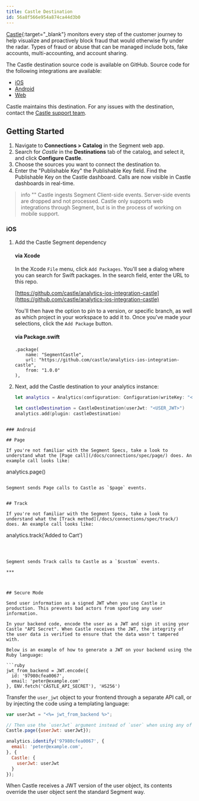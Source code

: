```yaml
---
title: Castle Destination
id: 56a8f566e954a874ca44d3b0
---
```

[Castle](https://castle.io/?utm_source=segmentio&utm_medium=docs&utm_campaign=partners){:target="_blank"} monitors every step of the customer journey to help visualize and proactively block fraud that would otherwise fly under the radar. Types of fraud or abuse that can be managed include bots, fake accounts, multi-accounting, and account sharing.

The Castle destination source code is available on GitHub. Source code for the following integrations are available:

- [iOS](https://github.com/castle/analytics-ios-integration-castle)
- [Android](https://github.com/castle/analytics-kotlin-integration-castle)
- [Web](https://github.com/segmentio/analytics.js-integrations/tree/master/integrations/castle)

Castle maintains this destination. For any issues with the destination, contact the [Castle support team](mailto:support@castle.io).

## Getting Started

1. Navigate to **Connections > Catalog** in the Segment web app.
2. Search for *Castle* in the **Destinations** tab of the catalog, and select it, and click **Configure Castle**. 
3. Choose the sources you want to connect the destination to.
3. Enter the "Publishable Key" the Publishable Key field. Find the Publishable Key on the Castle dashboard.
Calls are now visible in Castle dashboards in real-time.

> info ""
> Castle ingests Segment Client-side events. Server-side events are dropped and not processed.
> Castle only supports web integrations through Segment, but is in the process of working on mobile support.

### iOS

1. Add the Castle Segment dependency

	#### via Xcode
	In the Xcode `File` menu, click `Add Packages`.  You'll see a dialog where you can search for Swift packages.  In the search field, enter the URL to this repo.

	[https://github.com/castle/analytics-ios-integration-castle](https://github.com/castle/analytics-ios-integration-castle)

	You'll then have the option to pin to a version, or specific branch, as well as which project in your workspace to add it to.  Once you've made your selections, click the `Add Package` button.
	
	#### via Package.swift

    ```
    .package(
        name: "SegmentCastle",
        url: "https://github.com/castle/analytics-ios-integration-castle",
        from: "1.0.0"
    ),
    ```
    
2. Next, add the Castle destination to your analytics instance:

	```swift
	let analytics = Analytics(configuration: Configuration(writeKey: "<YOUR_WRITE_KEY_HERE>")
	
    let castleDestination = CastleDestination(userJwt: "<USER_JWT>")
    analytics.add(plugin: castleDestination)
  ```
  
### Android

## Page

If you're not familiar with the Segment Specs, take a look to understand what the [Page call](/docs/connections/spec/page/) does. An example call looks like:

```
analytics.page()
```

Segment sends Page calls to Castle as `$page` events.


## Track

If you're not familiar with the Segment Specs, take a look to understand what the [Track method](/docs/connections/spec/track/) does. An example call looks like:

```
analytics.track('Added to Cart')
```



Segment sends Track calls to Castle as a `$custom` events.

***



## Secure Mode

Send user information as a signed JWT when you use Castle in production. This prevents bad actors from spoofing any user information.

In your backend code, encode the user as a JWT and sign it using your Castle "API Secret". When Castle receives the JWT, the integrity of the user data is verified to ensure that the data wasn't tampered with.

Below is an example of how to generate a JWT on your backend using the Ruby language:

```ruby
jwt_from_backend = JWT.encode({
  id: '97980cfea0067',
  email: 'peter@example.com'
}, ENV.fetch('CASTLE_API_SECRET'), 'HS256')
```



Transfer the `user_jwt` object to your frontend through a separate API call, or by injecting the code using a templating language:

```javascript
var userJwt = "<%= jwt_from_backend %>";

// Then use the `userJwt` argument instead of `user` when using any of the tracking methods
Castle.page({userJwt: userJwt});

analytics.identify('97980cfea0067', {
  email: 'peter@example.com',
}, {
  Castle: {
    userJwt: userJwt
  }
});
```


When Castle receives a JWT version of the user object, its contents override the user object sent the standard Segment way.
